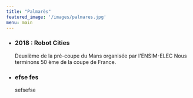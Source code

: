 ```yaml
---
title: "Palmarès"
featured_image: '/images/palmares.jpg'
menu: main
---
```



*  ###  2018 : Robot Cities
    Deuxième de la pré-coupe du Mans organisée par l'ENSIM-ELEC
	Nous terminons 50 ème  de la coupe de France.

*  ### efse fes
   sefsefse
